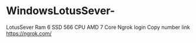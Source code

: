 # WindowsLotusSever-
LotusSever Ram 6 SSD 566 CPU AMD 7 Core 
Ngrok login Copy number
link https://ngrok.com/
